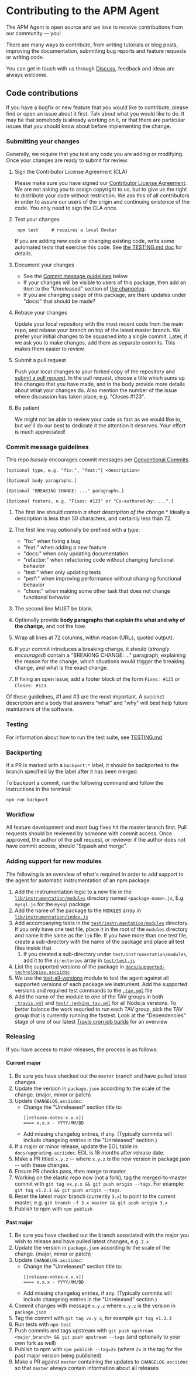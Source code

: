 # Contributing to the APM Agent

The APM Agent is open source and we love to receive contributions from our community — you!

There are many ways to contribute,
from writing tutorials or blog posts,
improving the documentation,
submitting bug reports and feature requests or writing code.

You can get in touch with us through [Discuss](https://discuss.elastic.co/c/apm),
feedback and ideas are always welcome.

## Code contributions

If you have a bugfix or new feature that you would like to contribute,
please find or open an issue about it first.
Talk about what you would like to do.
It may be that somebody is already working on it,
or that there are particular issues that you should know about before implementing the change.

### Submitting your changes

Generally, we require that you test any code you are adding or modifying.
Once your changes are ready to submit for review:

1. Sign the Contributor License Agreement (CLA)

    Please make sure you have signed our [Contributor License Agreement](https://www.elastic.co/contributor-agreement/).
    We are not asking you to assign copyright to us,
    but to give us the right to distribute your code without restriction.
    We ask this of all contributors in order to assure our users of the origin and continuing existence of the code.
    You only need to sign the CLA once.

2. Test your changes

        npm test     # requires a local Docker

    If you are adding new code or changing existing code, write some automated
    tests that exercise this code.
    See [the TESTING.md doc](./TESTING.md) for details.

3. Document your changes

    * See the [Commit message guidelines](#commit-message-guidelines) below.
    * If your changes will be visible to users of this package, then add an item
      to the "Unreleased" section of [the changelog](./CHANGELOG.asciidoc).
    * If you are changing usage of this package, are there updates under
      "docs/" that should be made?

3. Rebase your changes

    Update your local repository with the most recent code from the main repo,
    and rebase your branch on top of the latest master branch.
    We prefer your initial changes to be squashed into a single commit.
    Later, if we ask you to make changes, add them as separate commits.
    This makes them easier to review.

4. Submit a pull request

    Push your local changes to your forked copy of the repository and [submit a pull request](https://help.github.com/articles/using-pull-requests).
    In the pull request,
    choose a title which sums up the changes that you have made,
    and in the body provide more details about what your changes do.
    Also mention the number of the issue where discussion has taken place,
    e.g. "Closes #123".

5. Be patient

    We might not be able to review your code as fast as we would like to,
    but we'll do our best to dedicate it the attention it deserves.
    Your effort is much appreciated!

### Commit message guidelines

This repo *loosely* encourages commit messages per [Conventional
Commits](https://www.conventionalcommits.org/en/v1.0.0/#summary).

```
[optional type, e.g. "fix:", "feat:"] <description>

[Optional body paragraphs.]

[Optional "BREAKING CHANGE: ..." paragraphs.]

[Optional footers, e.g. "Fixes: #123" or "Co-authored-by: ...".]
```

1. The first line should contain **a short description* of the change.**
   Ideally a description is less than 50 characters, and certainly less than 72.

2. The first line may optionally be prefixed with a *type*:
    * "fix:" when fixing a bug
    * "feat:" when adding a new feature
    * "docs:" when only updating documentation
    * "refactor:" when refactoring code without changing functional behavior
    * "test:" when only updating tests
    * "perf:" when improving performance without changing functional behavior
    * "chore:" when making some other task that does not change functional behavior

2. The second line MUST be blank.

3. Optionally provide **body paragraphs that explain the what and why of the
   change,** and not the how.

3. Wrap all lines at 72 columns, within reason (URLs, quoted output).

4. If your commit introduces a breaking change, it should (*strongly
   encouraged*) contain a "BREAKING CHANGE: ..." paragraph, explaining the
   reason for the change, which situations would trigger the breaking change,
   and what is the exact change.

5. If fixing an open issue, add a footer block of the form `Fixes: #123` or
   `Closes: #123`.

Of these guidelines, #1 and #3 are the most important. A succinct description
and a body that answers "what" and "why" will best help future maintainers of
the software.


### Testing

For information about how to run the test suite,
see [TESTING.md](TESTING.md).


### Backporting

If a PR is marked with a `backport:*` label,
it should be backported to the branch specified by the label after it has been merged.

To backport a commit,
run the following command and follow the instructions in the terminal:

```
npm run backport
```

### Workflow

All feature development and most bug fixes hit the master branch first.
Pull requests should be reviewed by someone with commit access.
Once approved, the author of the pull request,
or reviewer if the author does not have commit access,
should "Squash and merge".

### Adding support for new modules

The following is an overview of what's required in order to add support to the agent for automatic instrumentation of an npm package.

1. Add the instrumentation logic to a new file in the [`lib/instrumentation/modules`](lib/instrumentation/modules) directory named `<package-name>.js`,
   E.g. `mysql.js` for the `mysql` package
1. Add the name of the package to the `MODULES` array in [`lib/instrumentation/index.js`](lib/instrumentation/index.js)
1. Add accompanying tests in the [`test/instrumentation/modules`](test/instrumentation/modules) directory.
   If you only have one test file,
   place it in the root of the `modules` directory and name it the same as the `lib` file.
   If you have more than one test file,
   create a sub-directory with the name of the package and place all test files inside that
   1. If you created a sub-directory under `test/instrumentation/modules`,
      add it to the `directories` array in [`test/test.js`](test/test.js)
1. List the supported versions of the package in [`docs/supported-technologies.asciidoc`](docs/supported-technologies.asciidoc)
1. We use the [test-all-versions](https://github.com/watson/test-all-versions) module to test the agent against all supported versions of each package we instrument.
   Add the supported versions and required test commands to the [`.tav.yml`](.tav.yml) file
1. Add the name of the module to one of the TAV groups in both [`.travis.yml`](.travis.yml) and [`test/.jenkins_tav.yml`](test/.jenkins_tav.yml) for all Node.js versions.
   To better balance the work requried to run each TAV group,
   pick the TAV group that is currently running the fastest.
   Look at the "Dependencies" stage of one of our latest [Travis cron job builds](https://travis-ci.org/elastic/apm-agent-nodejs/builds) for an overview

### Releasing

If you have access to make releases, the process is as follows:

#### Current major

1. Be sure you have checked out the `master` branch and have pulled latest changes
1. Update the version in `package.json` according to the scale of the change. (major, minor or patch)
1. Update `CHANGELOG.asciidoc`:
    - Change the "Unreleased" section title to:
        ```
        [[release-notes-x.x.x]]
        ==== x.x.x - YYYY/MM/DD
        ```
    - Add missing changelog entries, if any. (Typically commits will include changelog entries in the "Unreleased" section.)
1. If a major or minor release, update the EOL table in `docs/upgrading.asciidoc`. EOL is 18 months after release date.
1. Make a PR titled `x.y.z` -- where `x.y.z` is the new version in package.json -- with these changes.
1. Ensure PR checks pass, then merge to master.
1. Working on the elastic repo now (not a fork), tag the merged-to-master commit with `git tag vx.y.x && git push origin --tags`. For example: `git tag v1.2.3 && git push origin --tags`.
1. Reset the latest major branch (currently `3.x`) to point to the current master, e.g. `git branch -f 3.x master && git push origin 3.x`
1. Publish to npm with `npm publish`

#### Past major

1. Be sure you have checked out the branch associated with the major you wish to release and have pulled latest changes, e.g. `2.x`
1. Update the version in `package.json` according to the scale of the change. (major, minor or patch)
1. Update `CHANGELOG.asciidoc`:
    - Change the "Unreleased" section title to:
        ```
        [[release-notes-x.x.x]]
        ==== x.x.x - YYYY/MM/DD
        ```
    - Add missing changelog entries, if any. (Typically commits will include changelog entries in the "Unreleased" section.)
1. Commit changes with message `x.y.z` where `x.y.z` is the version in `package.json`
1. Tag the commit with `git tag vx.y.x`, for example `git tag v1.2.3`
1. Run tests with `npm test`
1. Push commits and tags upstream with `git push upstream <major_branch> && git push upstream --tags` (and optionally to your own fork as well)
1. Publish to npm with `npm publish --tag=2x` (where `2x` is the tag for the past major version being published)
1. Make a PR against `master` containing the updates to `CHANGELOG.asciidoc` so that `master` always contain information about all releases
